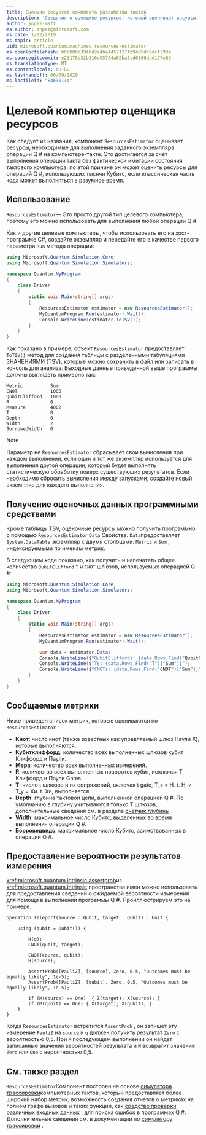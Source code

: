 ```yaml
---
title: Оценщик ресурсов комплекта разработки тактов
description: 'Сведения о оценщике ресурсов, который оценивает ресурсы, необходимые для выполнения заданного экземпляра операции Q # на тактовый компьютер.'
author: anpaz-msft
ms.author: anpaz@microsoft.com
ms.date: 1/22/2019
ms.topic: article
uid: microsoft.quantum.machines.resources-estimator
ms.openlocfilehash: b0c800c3946d2e4ba4457127fb9495dc9dcf2934
ms.sourcegitcommit: e23178d32b316d05784a02ba3cd6166dad177e89
ms.translationtype: MT
ms.contentlocale: ru-RU
ms.lasthandoff: 06/09/2020
ms.locfileid: "84630134"
---
```

# <a name="the-resources-estimator-target-machine"></a>Целевой компьютер оценщика ресурсов

Как следует из названия, компонент `ResourcesEstimator` оценивает ресурсы, необходимые для выполнения заданного экземпляра операции Q # на компьютере-такте.
Это достигается за счет выполнения операции такта без фактической имитации состояния тактового компьютера. по этой причине он может оценить ресурсы для операций Q #, использующих тысячи Кубитс, если классическая часть кода может выполняться в разумное время.

## <a name="usage"></a>Использование

`ResourcesEstimator`— Это просто другой тип целевого компьютера, поэтому его можно использовать для выполнения любой операции Q #. 

Как и другие целевые компьютеры, чтобы использовать его на хост-программе C#, создайте экземпляр и передайте его в качестве первого параметра `Run` метода операции:

```csharp
using Microsoft.Quantum.Simulation.Core;
using Microsoft.Quantum.Simulation.Simulators;

namespace Quantum.MyProgram
{
    class Driver
    {
        static void Main(string[] args)
        {
            ResourcesEstimator estimator = new ResourcesEstimator();
            MyQuantumProgram.Run(estimator).Wait();
            Console.WriteLine(estimator.ToTSV());
        }
    }
}
```

Как показано в примере, объект `ResourcesEstimator` предоставляет `ToTSV()` метод для создания таблицы с разделенными табуляциями ЗНАЧЕНИЯМИ (TSV), которые можно сохранить в файл или записать в консоль для анализа. Выходные данные приведенной выше программы должны выглядеть примерно так:

```Output
Metric          Sum
CNOT            1000
QubitClifford   1000
R               0
Measure         4002
T               0
Depth           0
Width           2
BorrowedWidth   0
```

> [!NOTE]
> Параметр не `ResourcesEstimator` сбрасывает свои вычисления при каждом выполнении, если один и тот же экземпляр используется для выполнения другой операции, который будет выполнять статистическую обработку поверх существующих результатов.
> Если необходимо сбросить вычисления между запусками, создайте новый экземпляр для каждого выполнения.


## <a name="programmatically-retrieving-the-estimated-data"></a>Получение оценочных данных программными средствами

Кроме таблицы TSV, оценочные ресурсы можно получить программно с помощью `ResourcesEstimator` `Data` Свойства. `Data`предоставляет `System.DataTable` экземпляр с двумя столбцами: `Metric` и `Sum` , индексируемыми по именам метрик.

В следующем коде показано, как получить и напечатать общее количество `QubitClifford` `T` и `CNOT` шлюзов, используемых операцией Q #:

```csharp
using Microsoft.Quantum.Simulation.Core;
using Microsoft.Quantum.Simulation.Simulators;

namespace Quantum.MyProgram
{
    class Driver
    {
        static void Main(string[] args)
        {
            ResourcesEstimator estimator = new ResourcesEstimator();
            MyQuantumProgram.Run(estimator).Wait();

            var data = estimator.Data;
            Console.WriteLine($"QubitCliffords: {data.Rows.Find("QubitClifford")["Sum"]}");
            Console.WriteLine($"Ts: {data.Rows.Find("T")["Sum"]}");
            Console.WriteLine($"CNOTs: {data.Rows.Find("CNOT")["Sum"]}");
        }
    }
}
```

## <a name="metrics-reported"></a>Сообщаемые метрики

Ниже приведен список метрик, которые оцениваются по `ResourcesEstimator` :

* __Кнот__: число кнот (также известных как управляемый шлюз Паули X), которые выполняются.
* __Кубитклиффорд__: количество всех выполненных шлюзов кубит Клиффорд и Паули.
* __Мера__: количество всех выполненных измерений.
* __R__: количество всех выполненных поворотов кубит, исключая T, Клиффорд и Паули Gates.
* __T__: число t шлюзов и их сопряжений, включая t gate, T_x = H. t. H, и T_y = Хи. t. Хи, выполняется.
* __Depth__: глубина тактовой цепи, выполненной операцией Q #. По умолчанию в глубину учитываются только T шлюзов, дополнительные сведения см. в разделе [счетчик глубины](xref:microsoft.quantum.machines.qc-trace-simulator.depth-counter) .
* __Width__: максимальное число Кубитс, выделенных во время выполнения операции Q #.
* __Борроведвидс__: максимальное число Кубитс, заимствованных в операции Q #.


## <a name="providing-the-probability-of-measurement-outcomes"></a>Предоставление вероятности результатов измерения

<xref:microsoft.quantum.intrinsic.assertprob>из <xref:microsoft.quantum.intrinsic> пространства имен можно использовать для предоставления сведений о ожидаемой вероятности измерения для помощи в выполнении программы Q #. Проиллюстрируем это на примере.

```qsharp
operation Teleport(source : Qubit, target : Qubit) : Unit {

    using (qubit = Qubit()) {

        H(q);
        CNOT(qubit, target);

        CNOT(source, qubit);
        H(source);

        AssertProb([PauliZ], [source], Zero, 0.5, "Outcomes must be equally likely", 1e-5);
        AssertProb([PauliZ], [qubit], Zero, 0.5, "Outcomes must be equally likely", 1e-5);

        if (M(source) == One)  { Z(target); X(source); }
        if (M(qubit) == One) { X(target); X(qubit); }
    }
}
```

Когда `ResourcesEstimator` встретится `AssertProb` , он запишет эту измерение `PauliZ` на `source` и `q` должен получить результат `Zero` с вероятностью 0,5. При `M` последующем выполнении он найдет записанные значения вероятностей результата и `M` возвратит значение `Zero` или `One` с вероятностью 0,5.


## <a name="see-also"></a>См. также раздел

`ResourcesEstimator`Компонент построен на основе [симулятора трассировки](xref:microsoft.quantum.machines.qc-trace-simulator.intro)компьютерных тактов, который предоставляет более широкий набор метрик, возможность создания отчетов о метриках на полном графе вызовов и таких функций, как [средство проверки различных входных данных](xref:microsoft.quantum.machines.qc-trace-simulator.distinct-inputs) , для поиска ошибок в программах Q #. Дополнительные сведения см. в документации по [симулятору трассировки](xref:microsoft.quantum.machines.qc-trace-simulator.intro) .

